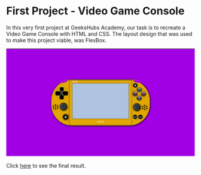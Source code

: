 # First Project - Video Game Console

In this very first project at GeeksHubs Academy, our task is to recreate a Video Game Console with HTML and CSS.
The layout design that was used to make this project viable, was FlexBox.

<img src="./img/Readme/PSVITA.png">

Click [here](https://guillermoraez.github.io/Proyecto-1---Videoconsola-con-CSS/) to see the final result.
